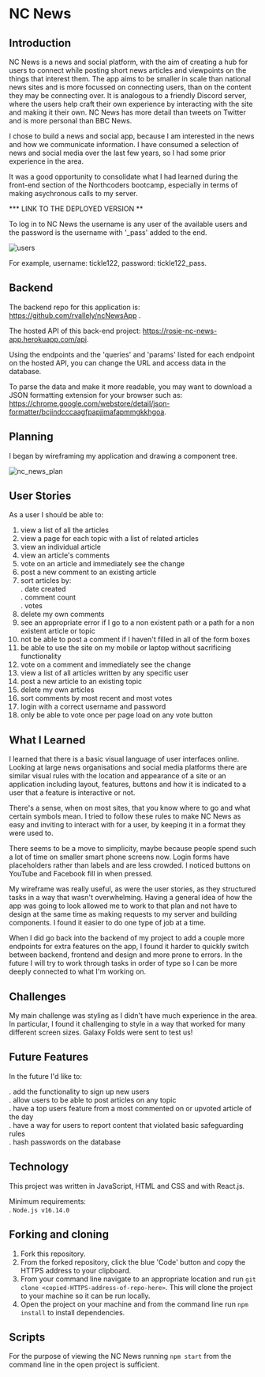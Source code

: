 # NC News

## Introduction 

NC News is a news and social platform, with the aim of creating a hub for users to connect while posting short news articles and viewpoints on the things that interest them. The app aims to be smaller in scale than national news sites and is more focussed on connecting users, than on the content they may be connecting over. It is analogous to a friendly Discord server, where the users help craft their own experience by interacting with the site and making it their own. NC News has more detail than tweets on Twitter and is more personal than BBC News.  
  
  I chose to build a news and social app, because I am interested in the news and how we communicate information. I have consumed a selection of news and social media over the last few years, so I had some prior experience in the area.  
    
  It was a good opportunity to consolidate what I had learned during the front-end section of the Northcoders bootcamp, especially in terms of making asychronous calls to my server.

*** LINK TO THE DEPLOYED VERSION **  
  
  To log in to NC News the username is any user of the available users and the password is the username with '_pass' added to the end.  
    
![users](https://user-images.githubusercontent.com/68432429/159716402-d7e05a17-d778-4b03-90dd-9ab1afad6608.png)

For example, username: tickle122, password: tickle122_pass.

## Backend

The backend repo for this application is: https://github.com/rvallely/ncNewsApp .  
  
The hosted API of this back-end project: https://rosie-nc-news-app.herokuapp.com/api.

Using the endpoints and the 'queries' and 'params' listed for each endpoint on the hosted API, you can change the URL and access data in the database.

To parse the data and make it more readable, you may want to download a JSON formatting extension for your browser such as: https://chrome.google.com/webstore/detail/json-formatter/bcjindcccaagfpapjjmafapmmgkkhgoa.

## Planning

I began by wireframing my application and drawing a component tree.   

![nc_news_plan](https://user-images.githubusercontent.com/68432429/159609661-78fd3113-022b-4788-81ea-68c1cb6ccae3.png)

## User Stories

As a user I should be able to:  
  
  1. view a list of all the articles
2. view a page for each topic with a list of related articles
3. view an individual article
4. view an article's comments
5. vote on an article and immediately see the change
6. post a new comment to an existing article
7. sort articles by:  
. date created  
. comment count  
. votes
8. delete my own comments
9. see an appropriate error if I go to a non existent path or a path for a non existent article or topic
10. not be able to post a comment if I haven't filled in all of the form boxes
11. be able to use the site on my mobile or laptop without sacrificing functionality
12. vote on a comment and immediately see the change
13. view a list of all articles written by any specific user
14. post a new article to an existing topic
15. delete my own articles
16. sort comments by most recent and most votes
16. login with a correct username and password
17. only be able to vote once per page load on any vote button

## What I Learned

I learned that there is a basic visual language of user interfaces online. Looking at large news organisations and social media platforms there are similar visual rules with the location and appearance of a site or an application including layout, features, buttons and how it is indicated to a user that a feature is interactive or not. 

There's a sense, when on most sites, that you know where to go and what certain symbols mean. I tried to follow these rules to make NC News as easy and inviting to interact with for a user, by keeping it in a format they were used to.

There seems to be a move to simplicity, maybe because people spend such a lot of time on smaller smart phone screens now. Login forms have placeholders rather than labels and are less crowded. I noticed buttons on YouTube and Facebook fill in when pressed. 

My wireframe was really useful, as were the user stories, as they structured tasks in a way that wasn't overwhelming. Having a general idea of how the app was going to look allowed me to work to that plan and not have to design at the same time as making requests to my server and building components. I found it easier to do one type of job at a time.

When I did go back into the backend of my project to add a couple more endpoints for extra features on the app, I found it harder to quickly switch between backend, frontend and design and more prone to errors. In the future I will try to work through tasks in order of type so I can be more deeply connected to what I'm working on.

## Challenges 

My main challenge was styling as I didn't have much experience in the area. In particular, I found it challenging to style in a way that worked for many different screen sizes. Galaxy Folds were sent to test us!

## Future Features  
  
  In the future I'd like to:  
    
. add the functionality to sign up new users  
. allow users to be able to post articles on any topic  
. have a top users feature from a most commented on or upvoted article of the day  
. have a way for users to report content that violated basic safeguarding rules  
. hash passwords on the database
    
## Technology

This project was written in JavaScript, HTML and CSS and with React.js.  
  
  Minimum requirements:  
  . `Node.js v16.14.0`

## Forking and cloning  

1. Fork this repository.
2. From the forked repository, click the blue 'Code' button and copy the HTTPS address to your clipboard.
3. From your command line navigate to an appropriate location and run `git clone <copied-HTTPS-address-of-repo-here>`. This will clone the project to your machine so it can be run locally.
4. Open the project on your machine and from the command line run `npm install` to install dependencies.

## Scripts

For the purpose of viewing the NC News running `npm start` from 
the command line in the open project is sufficient.

